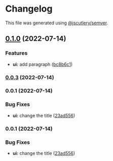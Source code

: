 # Changelog

This file was generated using [@jscutlery/semver](https://github.com/jscutlery/semver).

## [0.1.0](https://github.com/domirs/nx-test/compare/ui@0.0.3...ui@0.1.0) (2022-07-14)


### Features

* **ui:** add paragraph ([bc8b6c1](https://github.com/domirs/nx-test/commit/bc8b6c1c7d63bbabf3f9f7b89a3c13bc7677c623))

### [0.0.3](https://github.com/domirs/nx-test/compare/ui@0.0.2...ui@0.0.3) (2022-07-14)

### 0.0.1 (2022-07-14)

### Bug Fixes

- **ui:** change the title ([23ad556](https://github.com/domirs/nx-test/commit/23ad556d7447f5af4e4b04408690dbfa996d1625))

### 0.0.1 (2022-07-14)

### Bug Fixes

- **ui:** change the title ([23ad556](https://github.com/domirs/nx-test/commit/23ad556d7447f5af4e4b04408690dbfa996d1625))
